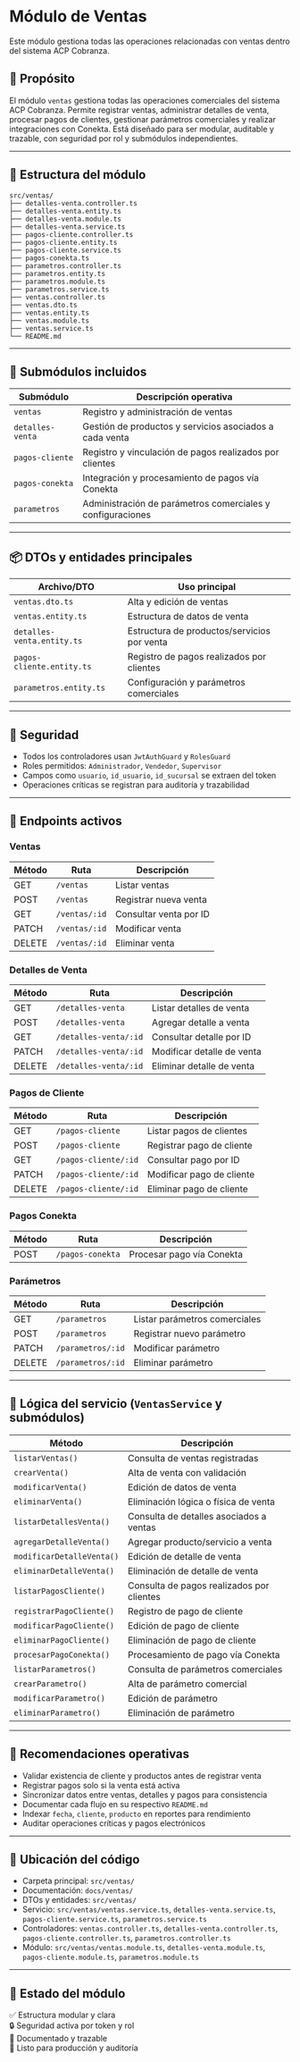# Módulo de Ventas

Este módulo gestiona todas las operaciones relacionadas con ventas dentro del sistema ACP Cobranza.
## 🧭 Propósito

El módulo `ventas` gestiona todas las operaciones comerciales del sistema ACP Cobranza. Permite registrar ventas, administrar detalles de venta, procesar pagos de clientes, gestionar parámetros comerciales y realizar integraciones con Conekta. Está diseñado para ser modular, auditable y trazable, con seguridad por rol y submódulos independientes.

---

## 📂 Estructura del módulo

```
src/ventas/
├── detalles-venta.controller.ts
├── detalles-venta.entity.ts
├── detalles-venta.module.ts
├── detalles-venta.service.ts
├── pagos-cliente.controller.ts
├── pagos-cliente.entity.ts
├── pagos-cliente.service.ts
├── pagos-conekta.ts
├── parametros.controller.ts
├── parametros.entity.ts
├── parametros.module.ts
├── parametros.service.ts
├── ventas.controller.ts
├── ventas.dto.ts
├── ventas.entity.ts
├── ventas.module.ts
├── ventas.service.ts
└── README.md
```

---

## 🧩 Submódulos incluidos

| Submódulo            | Descripción operativa                                         |
|----------------------|---------------------------------------------------------------|
| `ventas`             | Registro y administración de ventas                           |
| `detalles-venta`     | Gestión de productos y servicios asociados a cada venta       |
| `pagos-cliente`      | Registro y vinculación de pagos realizados por clientes       |
| `pagos-conekta`      | Integración y procesamiento de pagos vía Conekta              |
| `parametros`         | Administración de parámetros comerciales y configuraciones    |

---

## 📦 DTOs y entidades principales

| Archivo/DTO                  | Uso principal                                         |
|------------------------------|-------------------------------------------------------|
| `ventas.dto.ts`              | Alta y edición de ventas                              |
| `ventas.entity.ts`           | Estructura de datos de venta                          |
| `detalles-venta.entity.ts`   | Estructura de productos/servicios por venta           |
| `pagos-cliente.entity.ts`    | Registro de pagos realizados por clientes             |
| `parametros.entity.ts`       | Configuración y parámetros comerciales                |

---

## 🔐 Seguridad

- Todos los controladores usan `JwtAuthGuard` y `RolesGuard`
- Roles permitidos: `Administrador`, `Vendedor`, `Supervisor`
- Campos como `usuario`, `id_usuario`, `id_sucursal` se extraen del token
- Operaciones críticas se registran para auditoría y trazabilidad

---

## 🔗 Endpoints activos

### Ventas

| Método | Ruta                   | Descripción                          |
|--------|------------------------|--------------------------------------|
| GET    | `/ventas`              | Listar ventas                        |
| POST   | `/ventas`              | Registrar nueva venta                |
| GET    | `/ventas/:id`          | Consultar venta por ID               |
| PATCH  | `/ventas/:id`          | Modificar venta                      |
| DELETE | `/ventas/:id`          | Eliminar venta                       |

### Detalles de Venta

| Método | Ruta                              | Descripción                          |
|--------|-----------------------------------|--------------------------------------|
| GET    | `/detalles-venta`                 | Listar detalles de venta             |
| POST   | `/detalles-venta`                 | Agregar detalle a venta              |
| GET    | `/detalles-venta/:id`             | Consultar detalle por ID             |
| PATCH  | `/detalles-venta/:id`             | Modificar detalle de venta           |
| DELETE | `/detalles-venta/:id`             | Eliminar detalle de venta            |

### Pagos de Cliente

| Método | Ruta                              | Descripción                          |
|--------|-----------------------------------|--------------------------------------|
| GET    | `/pagos-cliente`                  | Listar pagos de clientes             |
| POST   | `/pagos-cliente`                  | Registrar pago de cliente            |
| GET    | `/pagos-cliente/:id`              | Consultar pago por ID                |
| PATCH  | `/pagos-cliente/:id`              | Modificar pago de cliente            |
| DELETE | `/pagos-cliente/:id`              | Eliminar pago de cliente             |

### Pagos Conekta

| Método | Ruta                              | Descripción                          |
|--------|-----------------------------------|--------------------------------------|
| POST   | `/pagos-conekta`                  | Procesar pago vía Conekta            |

### Parámetros

| Método | Ruta                              | Descripción                          |
|--------|-----------------------------------|--------------------------------------|
| GET    | `/parametros`                     | Listar parámetros comerciales        |
| POST   | `/parametros`                     | Registrar nuevo parámetro            |
| PATCH  | `/parametros/:id`                 | Modificar parámetro                  |
| DELETE | `/parametros/:id`                 | Eliminar parámetro                   |

---

## 🧠 Lógica del servicio (`VentasService` y submódulos)

| Método                      | Descripción                                         |
|-----------------------------|-----------------------------------------------------|
| `listarVentas()`            | Consulta de ventas registradas                      |
| `crearVenta()`              | Alta de venta con validación                        |
| `modificarVenta()`          | Edición de datos de venta                           |
| `eliminarVenta()`           | Eliminación lógica o física de venta                |
| `listarDetallesVenta()`     | Consulta de detalles asociados a ventas             |
| `agregarDetalleVenta()`     | Agregar producto/servicio a venta                   |
| `modificarDetalleVenta()`   | Edición de detalle de venta                         |
| `eliminarDetalleVenta()`    | Eliminación de detalle de venta                     |
| `listarPagosCliente()`      | Consulta de pagos realizados por clientes           |
| `registrarPagoCliente()`    | Registro de pago de cliente                         |
| `modificarPagoCliente()`    | Edición de pago de cliente                          |
| `eliminarPagoCliente()`     | Eliminación de pago de cliente                      |
| `procesarPagoConekta()`     | Procesamiento de pago vía Conekta                   |
| `listarParametros()`        | Consulta de parámetros comerciales                  |
| `crearParametro()`          | Alta de parámetro comercial                         |
| `modificarParametro()`      | Edición de parámetro                                |
| `eliminarParametro()`       | Eliminación de parámetro                            |

---

## 🧠 Recomendaciones operativas

- Validar existencia de cliente y productos antes de registrar venta
- Registrar pagos solo si la venta está activa
- Sincronizar datos entre ventas, detalles y pagos para consistencia
- Documentar cada flujo en su respectivo `README.md`
- Indexar `fecha`, `cliente`, `producto` en reportes para rendimiento
- Auditar operaciones críticas y pagos electrónicos

---

## 📂 Ubicación del código

- Carpeta principal: `src/ventas/`
- Documentación: `docs/ventas/`
- DTOs y entidades: `src/ventas/`
- Servicio: `src/ventas/ventas.service.ts`, `detalles-venta.service.ts`, `pagos-cliente.service.ts`, `parametros.service.ts`
- Controladores: `ventas.controller.ts`, `detalles-venta.controller.ts`, `pagos-cliente.controller.ts`, `parametros.controller.ts`
- Módulo: `src/ventas/ventas.module.ts`, `detalles-venta.module.ts`, `pagos-cliente.module.ts`, `parametros.module.ts`

---

## 📌 Estado del módulo

✅ Estructura modular y clara  
🔒 Seguridad activa por token y rol  
📄 Documentado y trazable  
🧱 Listo para producción y auditoría
